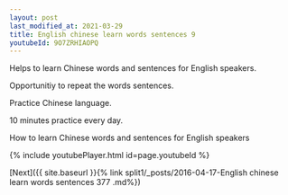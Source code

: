 ```yaml
---
layout: post
last_modified_at: 2021-03-29
title: English chinese learn words sentences 9 
youtubeId: 9O7ZRHIAOPQ
---
```

 
 
Helps to learn Chinese words and sentences for English speakers.

Opportunitiy to repeat the words sentences. 

Practice Chinese language. 
 
10 minutes practice every day. 
 
How to learn Chinese words and sentences for English speakers 
 
{% include youtubePlayer.html id=page.youtubeId %}
 
 
[Next]({{ site.baseurl }}{% link  split1/_posts/2016-04-17-English chinese learn words sentences 377 .md%})
 

